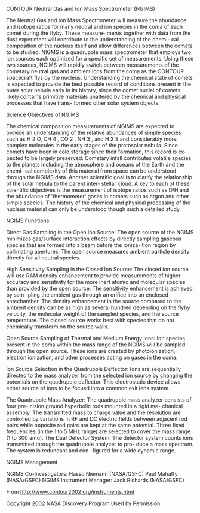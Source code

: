
 
CONTOUR Neutral Gas and Ion Mass Spectrometer (NGIMS)
 
The Neutral Gas and Ion Mass Spectrometer will measure the abundance and
isotope ratios for many neutral and ion species in the coma of each comet
during the flyby. These measure- ments together with data from the dust
experiment will contribute to the understanding of the chemi- cal composition
of the nucleus itself and allow differences between the comets to be studied.
NIGMS is a quadrupole mass spectrometer that employs two ion sources each
optimized for a specific set of measurements. Using these two sources, NGIMS
will rapidly switch between measurements of the cometary neutral gas and
ambient ions from the coma as the CONTOUR spacecraft flys by the nucleus.
Understanding the chemical state of comets is expected to provide the best
possible record of conditions present in the outer solar nebula early in its
history, since the comet nuclei of comets likely contains primitive materials
unaltered by the chemical and physical processes that have trans- formed
other solar system objects.
 
 
Science Objectives of NGIMS
 
The chemical composition measurements of NGIMS are expected to provide an
understanding of the relative abundances of simple species such as H 2 O, CH
4 , CO 2 , NH 3 , and H 2 S and considerably more complex molecules in the
early stages of the protosolar nebula. Since comets have been in cold storage
since their formation, this record is ex- pected to be largely preserved.
Cometary infall contributes volatile species to the planets including the
atmosphere and oceans of the Earth and the chemi- cal complexity of this
material from space can be understood through the NGIMS data. Another
scientific goal is to clarify the relationship of the solar nebula to the
parent inter- stellar cloud. A key to each of these scientific objectives is
the measurement of isotope ratios such as D/H and the abundance of
'thermometer' gases in comets such as argon and other simple species. The
history of the chemical and physical processing of the nucleus material can
only be understood though such a detailed study.
 
 
 
NGIMS Functions
 
Direct Gas Sampling in the Open Ion Source:
The open source of the NGIMS minimizes gas/surface interaction effects by
directly sampling gaseous species that are formed into a beam before the
ioniza- tion region by collimating apertures. The open source measures
ambient particle density directly for all neutral species.
 
High Sensitivity Sampling in the Closed Ion Source:
The closed ion source will use RAM density enhancement to provide
measurements of higher accuracy and sensitivity for the more inert atomic and
molecular species than provided by the open source. The sensitivity
enhancement is achieved by sam- pling the ambient gas through an orifice into
an enclosed antechamber. The density enhancement in the source compared to
the ambient density can be as high as several hundred depending on the flyby
velocity, the molecular weight of the sampled species, and the source
temperature. The closed source works best with species that do not chemically
transform on the source walls.
 
Open Source Sampling of Thermal and Medium Energy Ions:
Ion species present in the coma within the mass range of the NGIMS will be
sampled through the open source. These ions are created by photoionization,
electron ionization, and other processes acting on gases in the coma.
 
Ion Source Selection in the Quadrupole Deflector:
Ions are sequentially directed to the mass analyzer from the selected ion
source by changing the potentials on the quadrupole deflector. This
electrostatic device allows either source of ions to be focusd into a common
exit lens system.
 
The Quadrupole Mass Analyzer:
The quadrupole mass analyzer consists of four pre- cision ground hyperbolic
rods mounted in a rigid me- chanical assembly. The transmitted mass to charge
value and the resolution are controlled by variations in RF and DC electric
fields between adjacent rod pairs while opposite rod pairs are kept at the
same potential. Three fixed frequencies (in the 1 to 5 MHz range) are
selected to cover the mass range (1 to 300 amu). The Dual Detector System:
The detector system counts ions transmitted through the quadrupole analyzer
to pro- duce a mass spectrum. The system is redundant and con- figured for a
wide dynamic range.
 
 
 
NGIMS Management
 
 
NGIMS Co-Investigators: Hasso Niemann (NASA/GSFC) Paul Mahaffy (NASA/GSFC)
NGIMS Instrument Manager: Jack Richards (NASA/GSFC)
 
 
From http://www.contour2002.org/instruments.html
 
Copyright 2002 NASA Discovery Program
Used by Permission

        
